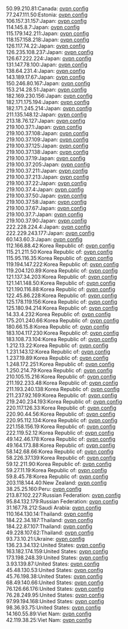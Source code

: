 50.99.210.81:Canada: [ovpn config](vpn/50_99_210_81.ovpn)  
77.247.111.50:Estonia: [ovpn config](vpn/77_247_111_50.ovpn)  
106.157.31.157:Japan: [ovpn config](vpn/106_157_31_157.ovpn)  
114.145.8.7:Japan: [ovpn config](vpn/114_145_8_7.ovpn)  
115.179.142.211:Japan: [ovpn config](vpn/115_179_142_211.ovpn)  
118.157.158.218:Japan: [ovpn config](vpn/118_157_158_218.ovpn)  
126.117.74.22:Japan: [ovpn config](vpn/126_117_74_22.ovpn)  
126.235.108.237:Japan: [ovpn config](vpn/126_235_108_237.ovpn)  
126.67.222.224:Japan: [ovpn config](vpn/126_67_222_224.ovpn)  
131.147.78.100:Japan: [ovpn config](vpn/131_147_78_100.ovpn)  
138.64.231.4:Japan: [ovpn config](vpn/138_64_231_4.ovpn)  
143.189.17.67:Japan: [ovpn config](vpn/143_189_17_67.ovpn)  
150.246.80.167:Japan: [ovpn config](vpn/150_246_80_167.ovpn)  
153.214.28.51:Japan: [ovpn config](vpn/153_214_28_51.ovpn)  
182.169.230.156:Japan: [ovpn config](vpn/182_169_230_156.ovpn)  
182.171.175.194:Japan: [ovpn config](vpn/182_171_175_194.ovpn)  
182.171.245.214:Japan: [ovpn config](vpn/182_171_245_214.ovpn)  
211.135.148.12:Japan: [ovpn config](vpn/211_135_148_12.ovpn)  
213.18.76.127:Japan: [ovpn config](vpn/213_18_76_127.ovpn)  
219.100.37.1:Japan: [ovpn config](vpn/219_100_37_1.ovpn)  
219.100.37.108:Japan: [ovpn config](vpn/219_100_37_108.ovpn)  
219.100.37.109:Japan: [ovpn config](vpn/219_100_37_109.ovpn)  
219.100.37.125:Japan: [ovpn config](vpn/219_100_37_125.ovpn)  
219.100.37.138:Japan: [ovpn config](vpn/219_100_37_138.ovpn)  
219.100.37.19:Japan: [ovpn config](vpn/219_100_37_19.ovpn)  
219.100.37.205:Japan: [ovpn config](vpn/219_100_37_205.ovpn)  
219.100.37.211:Japan: [ovpn config](vpn/219_100_37_211.ovpn)  
219.100.37.213:Japan: [ovpn config](vpn/219_100_37_213.ovpn)  
219.100.37.22:Japan: [ovpn config](vpn/219_100_37_22.ovpn)  
219.100.37.4:Japan: [ovpn config](vpn/219_100_37_4.ovpn)  
219.100.37.50:Japan: [ovpn config](vpn/219_100_37_50.ovpn)  
219.100.37.58:Japan: [ovpn config](vpn/219_100_37_58.ovpn)  
219.100.37.67:Japan: [ovpn config](vpn/219_100_37_67.ovpn)  
219.100.37.7:Japan: [ovpn config](vpn/219_100_37_7.ovpn)  
219.100.37.90:Japan: [ovpn config](vpn/219_100_37_90.ovpn)  
222.228.224.4:Japan: [ovpn config](vpn/222_228_224_4.ovpn)  
222.229.243.177:Japan: [ovpn config](vpn/222_229_243_177.ovpn)  
60.143.60.3:Japan: [ovpn config](vpn/60_143_60_3.ovpn)  
112.166.88.42:Korea Republic of: [ovpn config](vpn/112_166_88_42.ovpn)  
115.21.211.50:Korea Republic of: [ovpn config](vpn/115_21_211_50.ovpn)  
115.95.116.35:Korea Republic of: [ovpn config](vpn/115_95_116_35.ovpn)  
119.194.147.222:Korea Republic of: [ovpn config](vpn/119_194_147_222.ovpn)  
119.204.120.89:Korea Republic of: [ovpn config](vpn/119_204_120_89.ovpn)  
121.137.34.203:Korea Republic of: [ovpn config](vpn/121_137_34_203.ovpn)  
121.141.148.50:Korea Republic of: [ovpn config](vpn/121_141_148_50.ovpn)  
121.190.116.88:Korea Republic of: [ovpn config](vpn/121_190_116_88.ovpn)  
122.45.86.228:Korea Republic of: [ovpn config](vpn/122_45_86_228.ovpn)  
125.178.119.156:Korea Republic of: [ovpn config](vpn/125_178_119_156.ovpn)  
125.180.94.214:Korea Republic of: [ovpn config](vpn/125_180_94_214.ovpn)  
14.33.4.232:Korea Republic of: [ovpn config](vpn/14_33_4_232.ovpn)  
175.201.240.66:Korea Republic of: [ovpn config](vpn/175_201_240_66.ovpn)  
180.66.15.8:Korea Republic of: [ovpn config](vpn/180_66_15_8.ovpn)  
183.104.117.230:Korea Republic of: [ovpn config](vpn/183_104_117_230.ovpn)  
183.108.73.104:Korea Republic of: [ovpn config](vpn/183_108_73_104.ovpn)  
1.212.13.22:Korea Republic of: [ovpn config](vpn/1_212_13_22.ovpn)  
1.231.143.12:Korea Republic of: [ovpn config](vpn/1_231_143_12.ovpn)  
1.237.19.89:Korea Republic of: [ovpn config](vpn/1_237_19_89.ovpn)  
1.248.172.251:Korea Republic of: [ovpn config](vpn/1_248_172_251.ovpn)  
1.250.214.79:Korea Republic of: [ovpn config](vpn/1_250_214_79.ovpn)  
210.105.15.216:Korea Republic of: [ovpn config](vpn/210_105_15_216.ovpn)  
211.192.233.48:Korea Republic of: [ovpn config](vpn/211_192_233_48.ovpn)  
211.193.240.138:Korea Republic of: [ovpn config](vpn/211_193_240_138.ovpn)  
211.237.92.169:Korea Republic of: [ovpn config](vpn/211_237_92_169.ovpn)  
219.240.234.193:Korea Republic of: [ovpn config](vpn/219_240_234_193.ovpn)  
220.117.126.33:Korea Republic of: [ovpn config](vpn/220_117_126_33.ovpn)  
220.90.44.56:Korea Republic of: [ovpn config](vpn/220_90_44_56.ovpn)  
220.95.112.134:Korea Republic of: [ovpn config](vpn/220_95_112_134.ovpn)  
221.158.156.19:Korea Republic of: [ovpn config](vpn/221_158_156_19.ovpn)  
222.119.52.12:Korea Republic of: [ovpn config](vpn/222_119_52_12.ovpn)  
49.142.46.178:Korea Republic of: [ovpn config](vpn/49_142_46_178.ovpn)  
49.164.173.88:Korea Republic of: [ovpn config](vpn/49_164_173_88.ovpn)  
58.142.68.66:Korea Republic of: [ovpn config](vpn/58_142_68_66.ovpn)  
58.226.37.139:Korea Republic of: [ovpn config](vpn/58_226_37_139.ovpn)  
59.12.211.90:Korea Republic of: [ovpn config](vpn/59_12_211_90.ovpn)  
59.27.11.19:Korea Republic of: [ovpn config](vpn/59_27_11_19.ovpn)  
59.8.45.78:Korea Republic of: [ovpn config](vpn/59_8_45_78.ovpn)  
203.118.144.40:New Zealand: [ovpn config](vpn/203_118_144_40.ovpn)  
38.25.25.160:Peru: [ovpn config](vpn/38_25_25_160.ovpn)  
213.87.102.227:Russian Federation: [ovpn config](vpn/213_87_102_227.ovpn)  
95.84.132.179:Russian Federation: [ovpn config](vpn/95_84_132_179.ovpn)  
31.167.78.212:Saudi Arabia: [ovpn config](vpn/31_167_78_212.ovpn)  
110.164.130.14:Thailand: [ovpn config](vpn/110_164_130_14.ovpn)  
184.22.34.187:Thailand: [ovpn config](vpn/184_22_34_187.ovpn)  
184.22.87.107:Thailand: [ovpn config](vpn/184_22_87_107.ovpn)  
49.228.107.62:Thailand: [ovpn config](vpn/49_228_107_62.ovpn)  
93.73.10.21:Ukraine: [ovpn config](vpn/93_73_10_21.ovpn)  
136.23.34.132:United States: [ovpn config](vpn/136_23_34_132.ovpn)  
163.182.174.159:United States: [ovpn config](vpn/163_182_174_159.ovpn)  
173.198.248.39:United States: [ovpn config](vpn/173_198_248_39.ovpn)  
3.93.139.87:United States: [ovpn config](vpn/3_93_139_87.ovpn)  
45.48.130.53:United States: [ovpn config](vpn/45_48_130_53.ovpn)  
45.76.198.38:United States: [ovpn config](vpn/45_76_198_38.ovpn)  
68.49.140.66:United States: [ovpn config](vpn/68_49_140_66.ovpn)  
76.126.66.176:United States: [ovpn config](vpn/76_126_66_176.ovpn)  
76.28.249.95:United States: [ovpn config](vpn/76_28_249_95.ovpn)  
97.99.194.168:United States: [ovpn config](vpn/97_99_194_168.ovpn)  
98.36.93.75:United States: [ovpn config](vpn/98_36_93_75.ovpn)  
14.160.55.89:Viet Nam: [ovpn config](vpn/14_160_55_89.ovpn)  
42.119.38.25:Viet Nam: [ovpn config](vpn/42_119_38_25.ovpn)  
